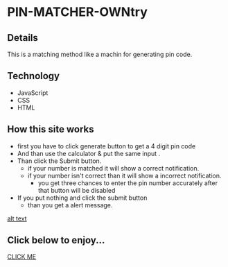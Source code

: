 #  PIN-MATCHER-OWNtry
## Details 
This is a matching method like a machin for generating pin code.


## Technology
+  JavaScript
+  CSS
+  HTML

## How this site works
* first you have to click generate button to get a 4 digit pin code
* And than use the calculator & put the same input .
* Than click the Submit button.
  * if your number is matched it will show a correct notification.
  * if your number isn't correct than it will show a incorrect notification.
    * you get three chances to enter the pin number accurately after that button will be disabled 
* If you put nothing and click the submit button
  * than you get a alert message.

[alt text](image/pin-matcher-photo.jpg)

## Click below to enjoy...
[CLICK ME](https://shahinuralambhuiyan.github.io/PIN-MATCHER-OWNtry/)
